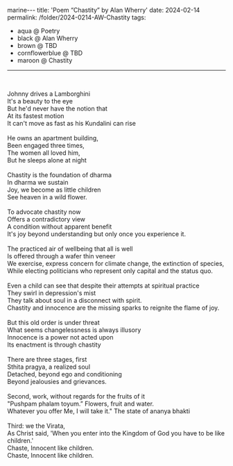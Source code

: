marine---
title: 'Poem &#8220;Chastity&#8221; by Alan Wherry'
date: 2024-02-14
permalink: /folder/2024-0214-AW-Chastity
tags:
  - aqua @ Poetry
  - black @ Alan Wherry
  - brown @ TBD
  - cornflowerblue @ TBD
  - maroon @ Chastity
---

<br>

<p>
Johnny drives a Lamborghini<br>
It's a beauty to the eye<br>
But he'd never have the notion that<br>
At its fastest motion<br>
It can't move as fast as his Kundalini can rise<br>
<br>
He owns an apartment building,<br>
Been engaged three times,<br>
The women all loved him,<br>
But he sleeps alone at night<br>
<br>
Chastity is the foundation of dharma<br>
In dharma we sustain<br>
Joy, we become as little children<br>
See heaven in a wild flower.<br>
<br>
To advocate chastity now<br>
Offers a contradictory view<br>
A condition without apparent benefit<br>
It's joy beyond understanding but only once you experience it.<br>
<br>
The practiced air of wellbeing that all is well<br>
Is offered through a wafer thin veneer<br>
We exercise, express concern for climate change, the extinction of species,<br>
While electing politicians who represent only capital and the status quo.<br>
<br>
Even a child can see that despite their attempts at spiritual practice<br>
They swirl in depression's mist<br>
They talk about soul in a disconnect with spirit.<br>
Chastity and innocence are the missing sparks to reignite the flame of joy.<br>
<br>
But this old order is under threat<br>
What seems changelessness is always illusory<br>
Innocence is a power not acted upon<br>
Its enactment is through chastity<br>
<br>
There are three stages, first<br>
Sthita pragya, a realized soul<br>
Detached, beyond ego and conditioning<br>
Beyond jealousies and grievances.<br>
<br>
Second, work, without regards for the fruits of it<br>
"Pushpam phalam toyum.” Flowers, fruit and water.<br>
Whatever you offer Me, I will take it." The state of ananya bhakti<br>
<br>
Third: we the Virata,<br>
As Christ said, 'When you enter into the Kingdom of God you have to be like children.'<br>
Chaste, Innocent like children.<br>
Chaste, Innocent like children.<br>
</p>